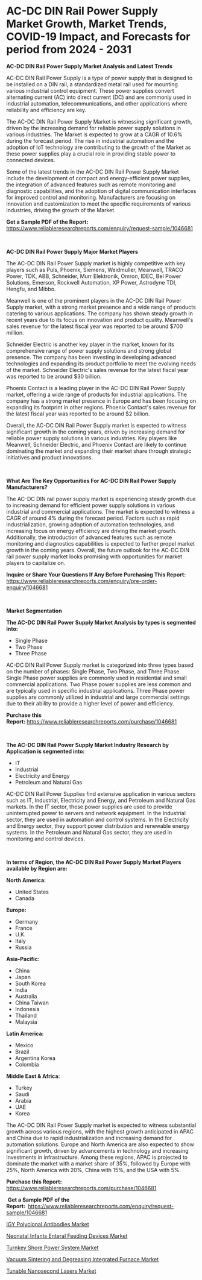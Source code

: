 <p><h1>AC-DC DIN Rail Power Supply Market Growth, Market Trends, COVID-19 Impact, and Forecasts for period from 2024 - 2031</h1></p><p><strong>AC-DC DIN Rail Power Supply Market Analysis and Latest Trends</strong></p>
<p><p>AC-DC DIN Rail Power Supply is a type of power supply that is designed to be installed on a DIN rail, a standardized metal rail used for mounting various industrial control equipment. These power supplies convert alternating current (AC) into direct current (DC) and are commonly used in industrial automation, telecommunications, and other applications where reliability and efficiency are key.</p><p>The AC-DC DIN Rail Power Supply Market is witnessing significant growth, driven by the increasing demand for reliable power supply solutions in various industries. The Market is expected to grow at a CAGR of 10.6% during the forecast period. The rise in industrial automation and the adoption of IoT technology are contributing to the growth of the Market as these power supplies play a crucial role in providing stable power to connected devices.</p><p>Some of the latest trends in the AC-DC DIN Rail Power Supply Market include the development of compact and energy-efficient power supplies, the integration of advanced features such as remote monitoring and diagnostic capabilities, and the adoption of digital communication interfaces for improved control and monitoring. Manufacturers are focusing on innovation and customization to meet the specific requirements of various industries, driving the growth of the Market.</p></p>
<p><strong>Get a Sample PDF of the Report:&nbsp;</strong> <a href="https://www.reliableresearchreports.com/enquiry/request-sample/1046681">https://www.reliableresearchreports.com/enquiry/request-sample/1046681</a></p>
<p>&nbsp;</p>
<p><strong>AC-DC DIN Rail Power Supply Major Market Players</strong></p>
<p><p>The AC-DC DIN Rail Power Supply market is highly competitive with key players such as Puls, Phoenix, Siemens, Weidmuller, Meanwell, TRACO Power, TDK, ABB, Schneider, Murr Elektronik, Omron, IDEC, Bel Power Solutions, Emerson, Rockwell Automation, XP Power, Astrodyne TDI, Hengfu, and Mibbo.</p><p>Meanwell is one of the prominent players in the AC-DC DIN Rail Power Supply market, with a strong market presence and a wide range of products catering to various applications. The company has shown steady growth in recent years due to its focus on innovation and product quality. Meanwell's sales revenue for the latest fiscal year was reported to be around $700 million.</p><p>Schneider Electric is another key player in the market, known for its comprehensive range of power supply solutions and strong global presence. The company has been investing in developing advanced technologies and expanding its product portfolio to meet the evolving needs of the market. Schneider Electric's sales revenue for the latest fiscal year was reported to be around $30 billion.</p><p>Phoenix Contact is a leading player in the AC-DC DIN Rail Power Supply market, offering a wide range of products for industrial applications. The company has a strong market presence in Europe and has been focusing on expanding its footprint in other regions. Phoenix Contact's sales revenue for the latest fiscal year was reported to be around $2 billion.</p><p>Overall, the AC-DC DIN Rail Power Supply market is expected to witness significant growth in the coming years, driven by increasing demand for reliable power supply solutions in various industries. Key players like Meanwell, Schneider Electric, and Phoenix Contact are likely to continue dominating the market and expanding their market share through strategic initiatives and product innovations.</p></p>
<p>&nbsp;</p>
<p><strong>What Are The Key Opportunities For AC-DC DIN Rail Power Supply Manufacturers?</strong></p>
<p><p>The AC-DC DIN rail power supply market is experiencing steady growth due to increasing demand for efficient power supply solutions in various industrial and commercial applications. The market is expected to witness a CAGR of around 4% during the forecast period. Factors such as rapid industrialization, growing adoption of automation technologies, and increasing focus on energy efficiency are driving the market growth. Additionally, the introduction of advanced features such as remote monitoring and diagnostics capabilities is expected to further propel market growth in the coming years. Overall, the future outlook for the AC-DC DIN rail power supply market looks promising with opportunities for market players to capitalize on.</p></p>
<p><strong>Inquire or Share Your Questions If Any Before Purchasing This Report:</strong> <a href="https://www.reliableresearchreports.com/enquiry/pre-order-enquiry/1046681">https://www.reliableresearchreports.com/enquiry/pre-order-enquiry/1046681</a></p>
<p>&nbsp;</p>
<p><strong>Market Segmentation</strong></p>
<p><strong>The AC-DC DIN Rail Power Supply Market Analysis by types is segmented into:</strong></p>
<p><ul><li>Single Phase</li><li>Two Phase</li><li>Three Phase</li></ul></p>
<p><p>AC-DC DIN Rail Power Supply market is categorized into three types based on the number of phases: Single Phase, Two Phase, and Three Phase. Single Phase power supplies are commonly used in residential and small commercial applications. Two Phase power supplies are less common and are typically used in specific industrial applications. Three Phase power supplies are commonly utilized in industrial and large commercial settings due to their ability to provide a higher level of power and efficiency.</p></p>
<p><strong>Purchase this Report:&nbsp;</strong><a href="https://www.reliableresearchreports.com/purchase/1046681">https://www.reliableresearchreports.com/purchase/1046681</a></p>
<p>&nbsp;</p>
<p><strong>The AC-DC DIN Rail Power Supply Market Industry Research by Application is segmented into:</strong></p>
<p><ul><li>IT</li><li>Industrial</li><li>Electricity and Energy</li><li>Petroleum and Natural Gas</li></ul></p>
<p><p>AC-DC DIN Rail Power Supplies find extensive application in various sectors such as IT, Industrial, Electricity and Energy, and Petroleum and Natural Gas markets. In the IT sector, these power supplies are used to provide uninterrupted power to servers and network equipment. In the Industrial sector, they are used in automation and control systems. In the Electricity and Energy sector, they support power distribution and renewable energy systems. In the Petroleum and Natural Gas sector, they are used in monitoring and control devices.</p></p>
<p>&nbsp;</p>
<p><strong>In terms of Region, the AC-DC DIN Rail Power Supply Market Players available by Region are:</strong></p>
<p>
    <p> <strong> North America: </strong>
        <ul>
            <li>United States</li>
            <li>Canada</li>
        </ul>
        </p> 
    <p> <strong> Europe: </strong>
        <ul>
            <li>Germany</li>
            <li>France</li>
            <li>U.K.</li>
            <li>Italy</li>
            <li>Russia</li>
        </ul>
        </p> 
    <p> <strong> Asia-Pacific: </strong>
        <ul>
            <li>China</li>
            <li>Japan</li>
            <li>South Korea</li>
            <li>India</li>
            <li>Australia</li>
            <li>China Taiwan</li>
            <li>Indonesia</li>
            <li>Thailand</li>
            <li>Malaysia</li>
        </ul>
        </p> 
    <p> <strong> Latin America: </strong>
        <ul>
            <li>Mexico</li>
            <li>Brazil</li>
            <li>Argentina Korea</li>
            <li>Colombia</li>
        </ul>
        </p> 
    <p> <strong> Middle East & Africa: </strong>
        <ul>
            <li>Turkey</li>
            <li>Saudi</li>
            <li>Arabia</li>
            <li>UAE</li>
            <li>Korea</li>
        </ul>
    </p>
    </p>
<p><p>The AC-DC DIN Rail Power Supply market is expected to witness substantial growth across various regions, with the highest growth anticipated in APAC and China due to rapid industrialization and increasing demand for automation solutions. Europe and North America are also expected to show significant growth, driven by advancements in technology and increasing investments in infrastructure. Among these regions, APAC is projected to dominate the market with a market share of 35%, followed by Europe with 25%, North America with 20%, China with 15%, and the USA with 5%.</p></p>
<p><strong>Purchase this Report: </strong><a href="https://www.reliableresearchreports.com/purchase/1046681">https://www.reliableresearchreports.com/purchase/1046681</a></p>
<p>&nbsp;<strong>Get a Sample PDF of the Report:&nbsp;&nbsp;</strong><a href="https://www.reliableresearchreports.com/enquiry/request-sample/1046681">https://www.reliableresearchreports.com/enquiry/request-sample/1046681</a></p>
<p><strong></strong></p>
<p><p><a href="https://github.com/moyahfrancoestellec51j635wcx/Market-Research-Report-List-1/blob/main/igy-polyclonal-antibodies-market.md">IGY Polyclonal Antibodies Market</a></p><p><a href="https://github.com/lbird53714/Market-Research-Report-List-3/blob/main/neonatal-infants-enteral-feeding-devices-market.md">Neonatal Infants Enteral Feeding Devices Market</a></p><p><a href="https://medium.com/@loririce03/turnkey-shore-power-system-market-furnishes-information-on-market-share-market-trends-and-market-11bd7e675099">Turnkey Shore Power System Market</a></p><p><a href="https://medium.com/@catherinemartinez15/vacuum-sintering-and-degreasing-integrated-furnace-market-size-and-market-trends-complete-industry-04eb367827c6">Vacuum Sintering and Degreasing Integrated Furnace Market</a></p><p><a href="https://medium.com/@loririce03/tunable-nanosecond-lasers-market-furnishes-information-on-market-share-market-trends-and-market-b80f9340b97f">Tunable Nanosecond Lasers Market</a></p></p>